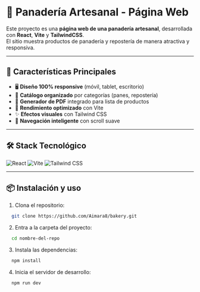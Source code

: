 # 🥖 Panadería Artesanal - Página Web

Este proyecto es una **página web de una panadería artesanal**, desarrollada con **React**, **Vite** y **TailwindCSS**.  
El sitio muestra productos de panadería y repostería de manera atractiva y responsiva.

---

## 🌟 Características Principales
- 🖥️ **Diseño 100% responsive** (móvil, tablet, escritorio)
- 🍞 **Catálogo organizado** por categorías (panes, repostería)
- 📄 **Generador de PDF** integrado para lista de productos
- 🚀 **Rendimiento optimizado** con Vite
- ✨ **Efectos visuales** con Tailwind CSS
- 🧭 **Navegación inteligente** con scroll suave

---

## 🛠️ Stack Tecnológico
<p align="left">
  <img src="https://img.shields.io/badge/React-61DAFB?logo=react&logoColor=white&style=for-the-badge" alt="React">
  <img src="https://img.shields.io/badge/Vite-646CFF?logo=vite&logoColor=white&style=for-the-badge" alt="Vite">
  <img src="https://img.shields.io/badge/Tailwind_CSS-06B6D4?logo=tailwind-css&logoColor=white&style=for-the-badge" alt="Tailwind CSS">
</p>

---

## 📦 Instalación y uso

1. Clona el repositorio:

```bash
  git clone https://github.com/Aimara8/bakery.git
```

2. Entra a la carpeta del proyecto:

```bash
  cd nombre-del-repo
```

3. Instala las dependencias:

```bash
  npm install
```

4. Inicia el servidor de desarrollo:

```bash
  npm run dev
```
